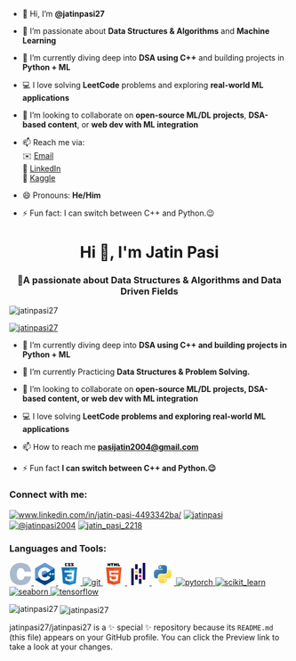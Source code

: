 - 👋 Hi, I’m **@jatinpasi27**
- 👀 I’m passionate about **Data Structures & Algorithms** and **Machine Learning**
- 🌱 I’m currently diving deep into **DSA using C++** and building projects in **Python + ML**
- 💻 I love solving **LeetCode** problems and exploring **real-world ML applications**
- 💞️ I’m looking to collaborate on **open-source ML/DL projects**, **DSA-based content**, or **web dev with ML integration**
- 📫 Reach me via:  
  ✉️ [Email](mailto:pasijatin2004@gmail.com)  
  💼 [LinkedIn](https://www.linkedin.com/in/jatinpasi27)  
  🧠 [Kaggle](https://www.kaggle.com/jatinpasi27)

- 😄 Pronouns: **He/Him**
- ⚡ Fun fact: I can switch between C++ and Python.😉


<h1 align="center">Hi 👋, I'm Jatin Pasi</h1>
<h3 align="center">👀A passionate about Data Structures & Algorithms and Data Driven Fields</h3>

<p align="left"> <img src="https://komarev.com/ghpvc/?username=jatinpasi27&label=Profile%20views&color=0e75b6&style=flat" alt="jatinpasi27" /> </p>

<p align="left"> <a href="https://github.com/ryo-ma/github-profile-trophy"><img src="https://github-profile-trophy.vercel.app/?username=jatinpasi27" alt="jatinpasi27" /></a> </p>

- 🌱 I’m currently diving deep into **DSA using C++ and building projects in Python + ML**

- 🌱 I’m currently Practicing **Data Structures & Problem Solving.**

- 👯 I’m looking to collaborate on **open-source ML/DL projects, DSA-based content, or web dev with ML integration**

- 💻 I love solving **LeetCode problems and exploring real-world ML applications**

- 📫 How to reach me **pasijatin2004@gmail.com**

- ⚡ Fun fact **I can switch between C++ and Python.😉**

<h3 align="left">Connect with me:</h3>
<p align="left">
<a href="https://linkedin.com/in/www.linkedin.com/in/jatin-pasi-4493342ba/" target="blank"><img align="center" src="https://raw.githubusercontent.com/rahuldkjain/github-profile-readme-generator/master/src/images/icons/Social/linked-in-alt.svg" alt="www.linkedin.com/in/jatin-pasi-4493342ba/" height="30" width="40" /></a>
<a href="https://kaggle.com/jatinpasi" target="blank"><img align="center" src="https://raw.githubusercontent.com/rahuldkjain/github-profile-readme-generator/master/src/images/icons/Social/kaggle.svg" alt="jatinpasi" height="30" width="40" /></a>
<a href="https://www.hackerrank.com/@jatinpasi2004" target="blank"><img align="center" src="https://raw.githubusercontent.com/rahuldkjain/github-profile-readme-generator/master/src/images/icons/Social/hackerrank.svg" alt="@jatinpasi2004" height="30" width="40" /></a>
<a href="https://www.leetcode.com/jatin_pasi_2218" target="blank"><img align="center" src="https://raw.githubusercontent.com/rahuldkjain/github-profile-readme-generator/master/src/images/icons/Social/leet-code.svg" alt="jatin_pasi_2218" height="30" width="40" /></a>
</p>

<h3 align="left">Languages and Tools:</h3>
<p align="left"> <a href="https://www.cprogramming.com/" target="_blank" rel="noreferrer"> <img src="https://raw.githubusercontent.com/devicons/devicon/master/icons/c/c-original.svg" alt="c" width="40" height="40"/> </a> <a href="https://www.w3schools.com/cpp/" target="_blank" rel="noreferrer"> <img src="https://raw.githubusercontent.com/devicons/devicon/master/icons/cplusplus/cplusplus-original.svg" alt="cplusplus" width="40" height="40"/> </a> <a href="https://www.w3schools.com/css/" target="_blank" rel="noreferrer"> <img src="https://raw.githubusercontent.com/devicons/devicon/master/icons/css3/css3-original-wordmark.svg" alt="css3" width="40" height="40"/> </a> <a href="https://git-scm.com/" target="_blank" rel="noreferrer"> <img src="https://www.vectorlogo.zone/logos/git-scm/git-scm-icon.svg" alt="git" width="40" height="40"/> </a> <a href="https://www.w3.org/html/" target="_blank" rel="noreferrer"> <img src="https://raw.githubusercontent.com/devicons/devicon/master/icons/html5/html5-original-wordmark.svg" alt="html5" width="40" height="40"/> </a> <a href="https://pandas.pydata.org/" target="_blank" rel="noreferrer"> <img src="https://raw.githubusercontent.com/devicons/devicon/2ae2a900d2f041da66e950e4d48052658d850630/icons/pandas/pandas-original.svg" alt="pandas" width="40" height="40"/> </a> <a href="https://www.python.org" target="_blank" rel="noreferrer"> <img src="https://raw.githubusercontent.com/devicons/devicon/master/icons/python/python-original.svg" alt="python" width="40" height="40"/> </a> <a href="https://pytorch.org/" target="_blank" rel="noreferrer"> <img src="https://www.vectorlogo.zone/logos/pytorch/pytorch-icon.svg" alt="pytorch" width="40" height="40"/> </a> <a href="https://scikit-learn.org/" target="_blank" rel="noreferrer"> <img src="https://upload.wikimedia.org/wikipedia/commons/0/05/Scikit_learn_logo_small.svg" alt="scikit_learn" width="40" height="40"/> </a> <a href="https://seaborn.pydata.org/" target="_blank" rel="noreferrer"> <img src="https://seaborn.pydata.org/_images/logo-mark-lightbg.svg" alt="seaborn" width="40" height="40"/> </a> <a href="https://www.tensorflow.org" target="_blank" rel="noreferrer"> <img src="https://www.vectorlogo.zone/logos/tensorflow/tensorflow-icon.svg" alt="tensorflow" width="40" height="40"/> </a> </p>

<p><img align="left" src="https://github-readme-stats.vercel.app/api/top-langs?username=jatinpasi27&show_icons=true&locale=en&layout=compact" alt="jatinpasi27" /></p>

<p>&nbsp;<img align="center" src="https://github-readme-stats.vercel.app/api?username=jatinpasi27&show_icons=true&locale=en" alt="jatinpasi27" /></p>

jatinpasi27/jatinpasi27 is a ✨ special ✨ repository because its `README.md` (this file) appears on your GitHub profile.
You can click the Preview link to take a look at your changes.

